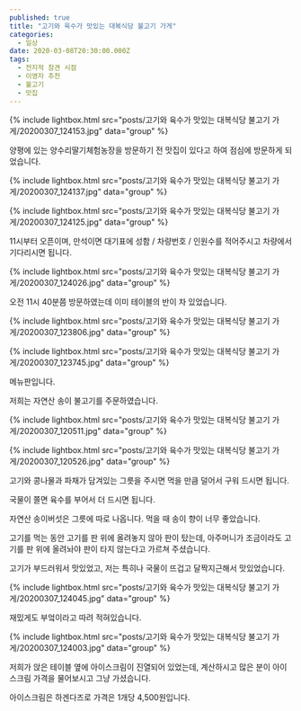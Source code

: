 ```yaml
---
published: true
title: "고기와 육수가 맛있는 대복식당 불고기 가게"
categories:
  - 일상
date: 2020-03-08T20:30:00.000Z
tags:
  - 전지적 참견 시점
  - 이영자 추천
  - 불고기
  - 맛집
---
```


{% include lightbox.html src="posts/고기와 육수가 맛있는 대복식당 불고기 가게/20200307_124153.jpg" data="group" %}

양평에 있는 양수리딸기체험농장을 방문하기 전 맛집이 있다고 하여 점심에 방문하게 되었습니다.

{% include lightbox.html src="posts/고기와 육수가 맛있는 대복식당 불고기 가게/20200307_124137.jpg" data="group" %}

{% include lightbox.html src="posts/고기와 육수가 맛있는 대복식당 불고기 가게/20200307_124125.jpg" data="group" %}

11시부터 오픈이며, 만석이면 대기표에 성함 / 차량번호 / 인원수를 적어주시고 차량에서 기다리시면 됩니다.

{% include lightbox.html src="posts/고기와 육수가 맛있는 대복식당 불고기 가게/20200307_124026.jpg" data="group" %}

오전 11시 40분쯤 방문하였는데 이미 테이블의 반이 차 있었습니다.

{% include lightbox.html src="posts/고기와 육수가 맛있는 대복식당 불고기 가게/20200307_123806.jpg" data="group" %}

{% include lightbox.html src="posts/고기와 육수가 맛있는 대복식당 불고기 가게/20200307_123745.jpg" data="group" %}

메뉴판입니다.

저희는 자연산 송이 불고기를 주문하였습니다.

{% include lightbox.html src="posts/고기와 육수가 맛있는 대복식당 불고기 가게/20200307_120511.jpg" data="group" %}

{% include lightbox.html src="posts/고기와 육수가 맛있는 대복식당 불고기 가게/20200307_120526.jpg" data="group" %}

고기와 콩나물과 파채가 담겨있는 그릇을 주시면 먹을 만큼 덜어서 구워 드시면 됩니다.

국물이 쫄면 육수를 부어서 더 드시면 됩니다.

자연산 송이버섯은 그릇에 따로 나옵니다. 먹을 때 송이 향이 너무 좋았습니다.

고기를 먹는 동안 고기를 판 위에 올려놓지 않아 판이 탔는데, 아주머니가 조금이라도 고기를 판 위에 올려놔야 판이 타지 않는다고 가르쳐 주셨습니다.

고기가 부드러워서 맛있었고, 저는 특히나 국물이 뜨겁고 달짝지근해서 맛있었습니다.

{% include lightbox.html src="posts/고기와 육수가 맛있는 대복식당 불고기 가게/20200307_124045.jpg" data="group" %}

재밌게도 부엌이라고 따려 적혀있습니다.

{% include lightbox.html src="posts/고기와 육수가 맛있는 대복식당 불고기 가게/20200307_124003.jpg" data="group" %}

저희가 앉은 테이블 옆에 아이스크림이 진열되어 있었는데, 계산하시고 많은 분이 아이스크림 가격을 물어보시고 그냥 가셨습니다.

아이스크림은 하겐다즈로 가격은 1개당 4,500원입니다.